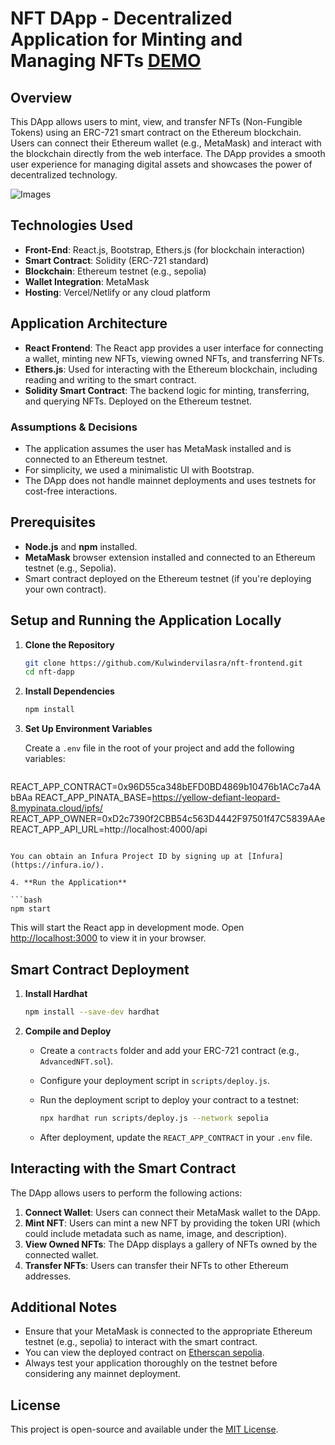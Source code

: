 
# NFT DApp - Decentralized Application for Minting and Managing NFTs [DEMO](https://nft-frontend-kz4y.onrender.com/)

## Overview

This DApp allows users to mint, view, and transfer NFTs (Non-Fungible Tokens) using an ERC-721 smart contract on the Ethereum blockchain. Users can connect their Ethereum wallet (e.g., MetaMask) and interact with the blockchain directly from the web interface. The DApp provides a smooth user experience for managing digital assets and showcases the power of decentralized technology.

![Images](http://url/to/img.png)


## Technologies Used

- **Front-End**: React.js, Bootstrap, Ethers.js (for blockchain interaction)
- **Smart Contract**: Solidity (ERC-721 standard)
- **Blockchain**: Ethereum testnet (e.g., sepolia)
- **Wallet Integration**: MetaMask
- **Hosting**: Vercel/Netlify or any cloud platform

## Application Architecture

- **React Frontend**: The React app provides a user interface for connecting a wallet, minting new NFTs, viewing owned NFTs, and transferring NFTs.
- **Ethers.js**: Used for interacting with the Ethereum blockchain, including reading and writing to the smart contract.
- **Solidity Smart Contract**: The backend logic for minting, transferring, and querying NFTs. Deployed on the Ethereum testnet.
  
### Assumptions & Decisions

- The application assumes the user has MetaMask installed and is connected to an Ethereum testnet.
- For simplicity, we used a minimalistic UI with Bootstrap.
- The DApp does not handle mainnet deployments and uses testnets for cost-free interactions.

## Prerequisites

- **Node.js** and **npm** installed.
- **MetaMask** browser extension installed and connected to an Ethereum testnet (e.g., Sepolia).
- Smart contract deployed on the Ethereum testnet (if you're deploying your own contract).

## Setup and Running the Application Locally

1. **Clone the Repository**

   ```bash
   git clone https://github.com/Kulwindervilasra/nft-frontend.git
   cd nft-dapp
   ```

2. **Install Dependencies**

   ```bash
   npm install
   ```

3. **Set Up Environment Variables**

   Create a `.env` file in the root of your project and add the following variables:

   ```bash
REACT_APP_CONTRACT=0x96D55ca348bEFD0BD4869b10476b1ACc7a4AbBAa
REACT_APP_PINATA_BASE=https://yellow-defiant-leopard-8.mypinata.cloud/ipfs/
REACT_APP_OWNER=0xD2c7390f2CBB54c563D4442F97501f47C5839AAe
REACT_APP_API_URL=http://localhost:4000/api
   ```

   You can obtain an Infura Project ID by signing up at [Infura](https://infura.io/).

4. **Run the Application**

   ```bash
   npm start
   ```

   This will start the React app in development mode. Open [http://localhost:3000](http://localhost:3000) to view it in your browser.

## Smart Contract Deployment

1. **Install Hardhat**

   ```bash
   npm install --save-dev hardhat
   ```

2. **Compile and Deploy**

   - Create a `contracts` folder and add your ERC-721 contract (e.g., `AdvancedNFT.sol`).
   - Configure your deployment script in `scripts/deploy.js`.
   - Run the deployment script to deploy your contract to a testnet:

     ```bash
     npx hardhat run scripts/deploy.js --network sepolia
     ```

   - After deployment, update the `REACT_APP_CONTRACT` in your `.env` file.

## Interacting with the Smart Contract

The DApp allows users to perform the following actions:

1. **Connect Wallet**: Users can connect their MetaMask wallet to the DApp.
2. **Mint NFT**: Users can mint a new NFT by providing the token URI (which could include metadata such as name, image, and description).
3. **View Owned NFTs**: The DApp displays a gallery of NFTs owned by the connected wallet.
4. **Transfer NFTs**: Users can transfer their NFTs to other Ethereum addresses.

## Additional Notes

- Ensure that your MetaMask is connected to the appropriate Ethereum testnet (e.g., sepolia) to interact with the smart contract.
- You can view the deployed contract on [Etherscan sepolia](https://sepolia.etherscan.io/).
- Always test your application thoroughly on the testnet before considering any mainnet deployment.

## License

This project is open-source and available under the [MIT License](LICENSE).
